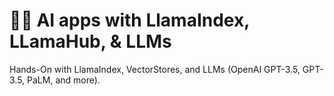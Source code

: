 # 🚀🚀 AI apps with LlamaIndex, LLamaHub, & LLMs

Hands-On with LlamaIndex, VectorStores, and LLMs (OpenAI GPT-3.5, GPT-3.5, PaLM, and more).
